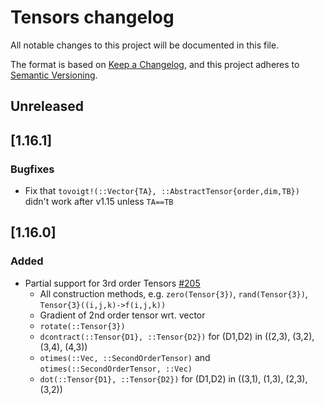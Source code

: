 # Tensors changelog

All notable changes to this project will be documented in this file.

The format is based on [Keep a Changelog](https://keepachangelog.com/en/1.0.0/),
and this project adheres to [Semantic Versioning](https://semver.org/spec/v2.0.0.html).

## Unreleased

## [1.16.1]

### Bugfixes

 - Fix that `tovoigt!(::Vector{TA}, ::AbstractTensor{order,dim,TB})` didn't work after v1.15 unless `TA==TB`

## [1.16.0]

### Added
 - Partial support for 3rd order Tensors [#205][github-205]
    * All construction methods, e.g. `zero(Tensor{3})`, `rand(Tensor{3})`, `Tensor{3}((i,j,k)->f(i,j,k))`
    * Gradient of 2nd order tensor wrt. vector
    * `rotate(::Tensor{3})`
    * `dcontract(::Tensor{D1}, ::Tensor{D2})` for (D1,D2) in ((2,3), (3,2), (3,4), (4,3))
    * `otimes(::Vec, ::SecondOrderTensor)` and `otimes(::SecondOrderTensor, ::Vec)`
    * `dot(::Tensor{D1}, ::Tensor{D2})` for (D1,D2) in ((3,1), (1,3), (2,3), (3,2))

<!-- Release links -->
[Unreleased]: https://github.com/Ferrite-FEM/Tensors.jl/compare/v1.15.1...HEAD
[1.15.1]: https://github.com/Ferrite-FEM/Tensors.jl/compare/v1.15.0...v1.15.1

<!-- GitHub pull request/issue links -->
[github-205]: https://github.com/Ferrite-FEM/Tensors.jl/pull/205
